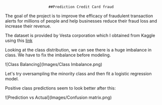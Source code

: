 						##Prediction Credit Card fraud

The goal of the project is to improve the efficacy of fraudulent transaction alerts for millions of people and help businesses reduce their fraud loss and increase their revenue.

The dataset is provided by Vesta corporation which I obtained from Kaggle using this [link](https://www.kaggle.com/c/ieee-fraud-detection/)

Looking at the class distribution, we can see there is a huge imbalance in class. We have to fix the imbalance before modeling.

![Class Balancing](Images/Class Imbalance.png)


Let's try oversampling the minority class and then fit a logistic regression model.

Positive class predictions seem to look better after this:


![Prediction vs Actual](Images/Confusion matrix.png)








